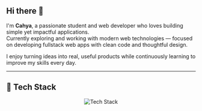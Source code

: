 ## Hi there 👋

I'm **Cahya**, a passionate student and web developer who loves building simple yet impactful applications.  
Currently exploring and working with modern web technologies — focused on developing fullstack web apps with clean code and thoughtful design.

I enjoy turning ideas into real, useful products while continuously learning to improve my skills every day.

---

## 🎨 Tech Stack

<p align="center">
  <img src="https://skillicons.dev/icons?i=html,css,bootstrap,tailwind,js,ts,react,nextjs,nodejs,express,python,mongodb,mysql,git,github,vscode,figma,postman" alt="Tech Stack" />
</p>
